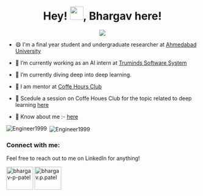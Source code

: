 <h1 align="center"> Hey! <img src="https://raw.githubusercontent.com/MartinHeinz/MartinHeinz/master/wave.gif" width="35px">, Bhargav here!</h1>

<p align="center">
<img src="Images/tenor.gif">
</p>

- 😄 I'm a final year student and undergraduate researcher at [Ahmedabad University](ahduni.edu.in)

- 🔭 I’m currently working as an AI intern at [Truminds Software System](https://www.truminds.com/)

- 🌱 I’m currently diving deep into deep learning.

- 👯 I am mentor at [Coffe Hours Club](https://www.coffeehours.club/})
- 💬 Scedule a session on Coffe Houes Club for the topic related to deep learning [here](https://calendly.com/bhargavpatel/coffeehourssessions?month=2020-12)

- 📄 Know about me :- [here](https://www.kickresume.com/cv/Bhargav-Patel/)


<p><img align="left" src="https://github-readme-stats.vercel.app/api/top-langs?username=Engineer1999&show_icons=true&locale=en&layout=compact" alt="Engineer1999" /></p>

<p>&nbsp;<img align="center" src="https://github-readme-stats.vercel.app/api?username=Engineer1999&show_icons=true&locale=en" alt="Engineer1999" /></p>

<h3 align="left">Connect with me:</h3>
Feel free to reach out to me on LinkedIn for anything!
<p align="left">
<a href="https://www.linkedin.com/in/bhargav-p-patel/" target="blank"><img align="center" src="https://cdn.jsdelivr.net/npm/simple-icons@3.0.1/icons/linkedin.svg" alt="bhargav-p-patel" height="60" width="70" /></a>
<a href="https://www.instagram.com/bhargav.p.patel/" target="blank"><img align="center" src="https://cdn.jsdelivr.net/npm/simple-icons@3.0.1/icons/instagram.svg" alt="bhargav.p.patel" height="60" width="70" /></a>
</p>
